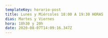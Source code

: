 ```yaml
---
templateKey: horario-post
title: Lunes y Miércoles 18:00 A 19:30 HORAS
dias: Martes y Viernes
hora: 18h30 y 20h
date: 2020-08-07T14:09:16.347Z
---
```

